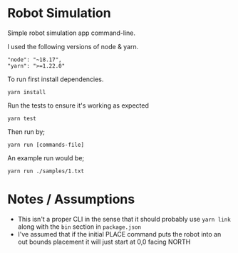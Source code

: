 # Robot Simulation

Simple robot simulation app command-line.

I used the following versions of node & yarn.

```
"node": "~18.17",
"yarn": ">=1.22.0"
```

To run first install dependencies.

```
yarn install
```

Run the tests to ensure it's working as expected

```
yarn test
```

Then run by;

```
yarn run [commands-file]
```

An example run would be;

`yarn run ./samples/1.txt`

# Notes / Assumptions

- This isn't a proper CLI in the sense that it should probably use `yarn link` along with the `bin` section in
  `package.json`
- I've assumed that if the initial PLACE command puts the robot into an out bounds placement it will just start at 0,0 facing NORTH
